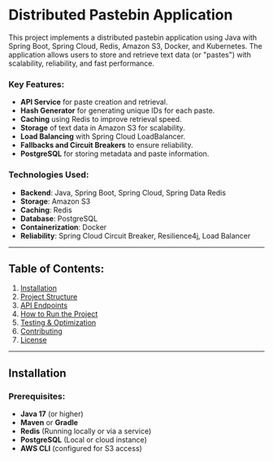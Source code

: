 # Distributed Pastebin Application

This project implements a distributed pastebin application using Java with Spring Boot, Spring Cloud, Redis, Amazon S3, Docker, and Kubernetes. The application allows users to store and retrieve text data (or "pastes") with scalability, reliability, and fast performance.

### Key Features:
- **API Service** for paste creation and retrieval.
- **Hash Generator** for generating unique IDs for each paste.
- **Caching** using Redis to improve retrieval speed.
- **Storage** of text data in Amazon S3 for scalability.
- **Load Balancing** with Spring Cloud LoadBalancer.
- **Fallbacks and Circuit Breakers** to ensure reliability.
- **PostgreSQL** for storing metadata and paste information.

### Technologies Used:
- **Backend**: Java, Spring Boot, Spring Cloud, Spring Data Redis
- **Storage**: Amazon S3
- **Caching**: Redis
- **Database**: PostgreSQL
- **Containerization**: Docker
- **Reliability**: Spring Cloud Circuit Breaker, Resilience4j, Load Balancer

---

## Table of Contents:
1. [Installation](#installation)
2. [Project Structure](#project-structure)
3. [API Endpoints](#api-endpoints)
4. [How to Run the Project](#how-to-run-the-project)
6. [Testing & Optimization](#testing--optimization)
7. [Contributing](#contributing)
8. [License](#license)

---

## Installation

### Prerequisites:
- **Java 17** (or higher)
- **Maven** or **Gradle**
- **Redis** (Running locally or via a service)
- **PostgreSQL** (Local or cloud instance)
- **AWS CLI** (configured for S3 access)
